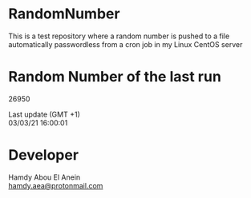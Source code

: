 # RandomNumber    
This is a test repository where a random number is pushed to a file automatically passwordless from a cron job in my Linux CentOS server    
# Random Number of the last run   
26950
      
Last update (GMT +1)    
03/03/21 16:00:01
# Developer    
Hamdy Abou El Anein   
hamdy.aea@protonmail.com
